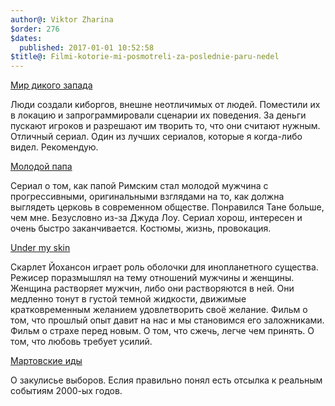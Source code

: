 ```yaml
---
author@: Viktor Zharina
$order: 276
$dates:
  published: 2017-01-01 10:52:58
$title@: Filmi-kotorie-mi-posmotreli-za-poslednie-paru-nedel
---
```

[Мир дикого запада](https://www.kinopoisk.ru/film/195523/)

Люди создали киборгов, внешне неотличимых от людей. Поместили их в локацию и запрограммировали сценарии их поведения. За деньги пускают игроков и разрешают им творить то, что они считают нужным. Отличный сериал. Один из лучших сериалов, которые я когда-либо видел. Рекомендую.

[Молодой папа](https://www.kinopoisk.ru/film/893361/)

Сериал о том, как папой Римским стал молодой мужчина с прогрессивными, оригинальными взглядами на то, как должна выглядеть церковь в современном обществе. Понравился Тане больше, чем мне. Безусловно из-за Джуда Лоу. Сериал хорош, интересен и очень быстро заканчивается. Костюмы, жизнь, провокация.

[Under my skin](https://www.kinopoisk.ru/film/467241/)

Скарлет Йохансон играет роль оболочки для инопланетного существа. Режисер поразмышлял на тему отношений мужчины и женщины. Женщина растворяет мужчин, либо они растворяются в ней. Они медленно тонут в густой темной жидкости, движимые кратковременным желанием удовлетворить своё желание.
Фильм о том, что прошлый опыт давит на нас и мы становимся его заложниками.
Фильм о страхе перед новым. О том, что сжечь, легче чем принять. О том, что любовь требует усилий.

[Мартовские иды](https://www.kinopoisk.ru/film/462482/)

О закулисье выборов. Еслия правильно понял есть отсылка к реальным событиям 2000-ых годов.
